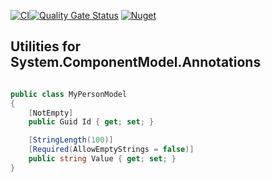 ﻿[![CI](https://github.com/OuterlimitsTech/olt-dotnet-extensions-swagger/actions/workflows/build.yml/badge.svg)](https://github.com/OuterlimitsTech/olt-dotnet-extensions-swagger/actions/workflows/build.yml)[![Quality Gate Status](https://sonarcloud.io/api/project_badges/measure?project=OuterlimitsTech_olt-dotnet-extensions-swagger&metric=alert_status)](https://sonarcloud.io/summary/new_code?id=OuterlimitsTech_olt-dotnet-extensions-swagger) [![Nuget](https://img.shields.io/nuget/v/OLT.Extensions.SwaggerGen)](https://www.nuget.org/packages/OLT.Extensions.SwaggerGen)

## Utilities for System.ComponentModel.Annotations

```csharp

public class MyPersonModel
{
    [NotEmpty]
    public Guid Id { get; set; }

    [StringLength(100)]
    [Required(AllowEmptyStrings = false)]
    public string Value { get; set; }
}

```
